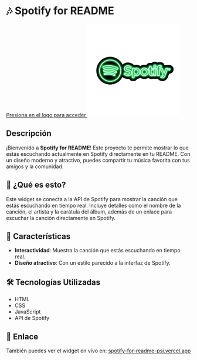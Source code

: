 # 🎶 Spotify for README

<a href="https://spotify-for-readme-psi.vercel.app/">Presiona en el logo para acceder
    <img src="./images/spotifylogo.gif" width="50%" alt="Logo de Spotify"/>
</a>
## Descripción
¡Bienvenido a **Spotify for README**! Este proyecto te permite mostrar lo que estás escuchando actualmente en Spotify directamente en tu README. Con un diseño moderno y atractivo, puedes compartir tu música favorita con tus amigos y la comunidad.

## 📜 ¿Qué es esto?
Este widget se conecta a la API de Spotify para mostrar la canción que estás escuchando en tiempo real. Incluye detalles como el nombre de la canción, el artista y la carátula del álbum, además de un enlace para escuchar la canción directamente en Spotify.

## 🚀 Características
- **Interactividad**: Muestra la canción que estás escuchando en tiempo real.
- **Diseño atractivo**: Con un estilo parecido a la interfaz de Spotify.

## 🛠️ Tecnologías Utilizadas
- HTML
- CSS
- JavaScript
- API de Spotify

## 🔗 Enlace
También puedes ver el widget en vivo en: [spotify-for-readme-psi.vercel.app](https://spotify-for-readme-psi.vercel.app/)
